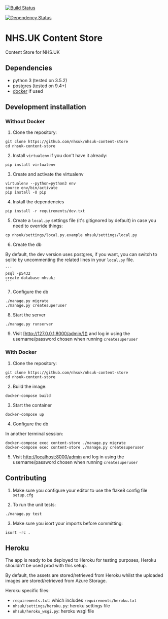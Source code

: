[![Build Status](https://travis-ci.org/nhsuk/nhsuk-content-store.svg?branch=master)](https://travis-ci.org/nhsuk/nhsuk-content-store)

[![Dependency Status](https://gemnasium.com/badges/github.com/nhsuk/nhsuk-content-store.svg)](https://gemnasium.com/github.com/nhsuk/nhsuk-content-store)

# NHS.UK Content Store

Content Store for NHS.UK

## Dependencies

* python 3 (tested on 3.5.2)
* postgres (tested on 9.4+)
* [docker](https://www.docker.com) if used

## Development installation

### Without Docker

1. Clone the repository:

  ```
  git clone https://github.com/nhsuk/nhsuk-content-store
  cd nhsuk-content-store
  ```

2. Install `virtualenv` if you don't have it already:

  ```
  pip install virtualenv
  ```

3. Create and activate the virtualenv

  ```
  virtualenv --python=python3 env
  source env/bin/activate
  pip install -U pip
  ```

4. Install the dependencies

  ```
  pip install -r requirements/dev.txt
  ```

5. Create a `local.py` settings file (it's gitignored by default) in case you need to override things:

  ```
  cp nhsuk/settings/local.py.example nhsuk/settings/local.py
  ```

6. Create the db

  By default, the dev version uses postgres, if you want, you can switch to sqlite by uncommenting the
  related lines in your `local.py` file.

    ```
    psql -p5432
    create database nhsuk;
    ```

7. Configure the db

  ```
  ./manage.py migrate
  ./manage.py createsuperuser
  ```

8. Start the server

  ```
  ./manage.py runserver
  ```

9. Visit [http://127.0.0.1:8000/admin/]() and log in using the username/password chosen when running `createsuperuser`

### With Docker

1. Clone the repository:

  ```
  git clone https://github.com/nhsuk/nhsuk-content-store
  cd nhsuk-content-store
  ```

2. Build the image:

  ```
  docker-compose build
  ```
3. Start the container

  ```
  docker-compose up
  ```

4. Configure the db

  In another terminal session:

  ```
  docker-compose exec content-store ./manage.py migrate
  docker-compose exec content-store ./manage.py createsuperuser
  ```

5. Visit [http://localhost:8000/admin]() and log in using the username/password chosen when running `createsuperuser`


## Contributing

1. Make sure you configure your editor to use the flake8 config file `setup.cfg`

2. To run the unit tests:

  ```
  ./manage.py test
  ```

3. Make sure you isort your imports before committing:

  ```
  isort -rc .
  ```


## Heroku

The app is ready to be deployed to Heroku for testing purposes, Heroku shouldn't be used prod with this setup.

By default, the assets are stored/retrieved from Heroku whilst the uploaded images are stored/retrieved from Azure Storage.

Heroku specific files:

* `requirements.txt`: which includes `requirements/heroku.txt`
* `nhsuk/settings/heroku.py`: heroku settings file
* `nhsuk/heroku_wsgi.py`: heroku wsgi file
